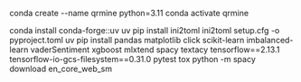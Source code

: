 conda create --name qrmine python=3.11
conda activate qrmine

conda install conda-forge::uv
uv pip install ini2toml
ini2toml setup.cfg -o pyproject.toml
uv pip install pandas matplotlib click scikit-learn imbalanced-learn vaderSentiment xgboost mlxtend spacy textacy tensorflow==2.13.1 tensorflow-io-gcs-filesystem==0.31.0 pytest tox
python -m spacy download en_core_web_sm